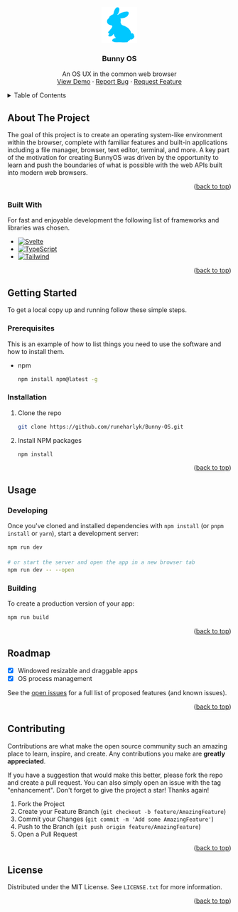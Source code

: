 <br />
<div align="center">
  <a href="https://github.com/runeharlyk/Bunny-OS">
    <img src="images/logo.png" alt="Logo" width="80" height="80">
  </a>

  <h3 align="center">Bunny OS</h3>

  <p align="center">
    An OS UX in the common web browser
    <br />
    <a href="https://BunnyOS.runeharlyk.dk">View Demo</a>
    ·
    <a href="https://github.com/runeharlyk/Bunny-OS/issues">Report Bug</a>
    ·
    <a href="https://github.com/runeharlyk/Bunny-OS/issues">Request Feature</a>
  </p>
</div>

<!-- TABLE OF CONTENTS -->
<details>
  <summary>Table of Contents</summary>
  <ol>
    <li>
      <a href="#about-the-project">About The Project</a>
      <ul>
        <li><a href="#built-with">Built With</a></li>
      </ul>
    </li>
    <li>
      <a href="#getting-started">Getting Started</a>
      <ul>
        <li><a href="#prerequisites">Prerequisites</a></li>
        <li><a href="#installation">Installation</a></li>
      </ul>
    </li>
    <li><a href="#usage">Usage</a></li>
    <li><a href="#roadmap">Roadmap</a></li>
    <li><a href="#contributing">Contributing</a></li>
    <li><a href="#license">License</a></li>
    <li><a href="#contact">Contact</a></li>
    <li><a href="#acknowledgments">Acknowledgments</a></li>
  </ol>
</details>

<!-- ABOUT THE PROJECT -->

## About The Project

<!--[![Bunny OS Screen Shot][product-screenshot]](https://BunnyOS.runeharlyk.dk)-->

The goal of this project is to create an operating system-like environment within the browser, complete with familiar features and built-in applications including a file manager, browser, text editor, terminal, and more.
A key part of the motivation for creating BunnyOS was driven by the opportunity to learn and push the boundaries of what is possible with the web APIs built into modern web browsers.

<p align="right">(<a href="#readme-top">back to top</a>)</p>

### Built With

For fast and enjoyable development the following list of frameworks and libraries was chosen.

- [![Svelte][Svelte.dev]][Svelte-url]
- [![TypeScript][TypeScript]][TypeScript-url]
- [![Tailwind][Tailwind]][Tailwind-url]

<p align="right">(<a href="#readme-top">back to top</a>)</p>

<!-- GETTING STARTED -->

## Getting Started

To get a local copy up and running follow these simple steps.

### Prerequisites

This is an example of how to list things you need to use the software and how to install them.

- npm
  ```sh
  npm install npm@latest -g
  ```

### Installation

1. Clone the repo
   ```sh
   git clone https://github.com/runeharlyk/Bunny-OS.git
   ```
1. Install NPM packages
   ```sh
   npm install
   ```

<p align="right">(<a href="#readme-top">back to top</a>)</p>

<!-- USAGE EXAMPLES -->

## Usage

### Developing

Once you've cloned and installed dependencies with `npm install` (or `pnpm install` or `yarn`), start a development server:

```bash
npm run dev

# or start the server and open the app in a new browser tab
npm run dev -- --open
```

### Building

To create a production version of your app:

```bash
npm run build
```

<p align="right">(<a href="#readme-top">back to top</a>)</p>

<!-- ROADMAP -->

## Roadmap

- [x] Windowed resizable and draggable apps
- [x] OS process management

See the [open issues](https://github.com/runeharlyk/Bunny-OS/issues) for a full list of proposed features (and known issues).

<p align="right">(<a href="#readme-top">back to top</a>)</p>

<!-- CONTRIBUTING -->

## Contributing

Contributions are what make the open source community such an amazing place to learn, inspire, and create. Any contributions you make are **greatly appreciated**.

If you have a suggestion that would make this better, please fork the repo and create a pull request. You can also simply open an issue with the tag "enhancement".
Don't forget to give the project a star! Thanks again!

1. Fork the Project
2. Create your Feature Branch (`git checkout -b feature/AmazingFeature`)
3. Commit your Changes (`git commit -m 'Add some AmazingFeature'`)
4. Push to the Branch (`git push origin feature/AmazingFeature`)
5. Open a Pull Request

<p align="right">(<a href="#readme-top">back to top</a>)</p>

<!-- LICENSE -->

## License

Distributed under the MIT License. See `LICENSE.txt` for more information.

<p align="right">(<a href="#readme-top">back to top</a>)</p>

[product-screenshot]: images/screenshot.png
[Svelte.dev]: https://img.shields.io/badge/Svelte-4A4A55?style=for-the-badge&logo=svelte&logoColor=FF3E00
[Svelte-url]: https://svelte.dev/
[Tailwind]: https://img.shields.io/badge/Tailwind_CSS-38B2AC?style=for-the-badge&logo=tailwind-css&logoColor=white
[Tailwind-url]: https://tailwindcss.com/
[TypeScript]: https://img.shields.io/badge/TypeScript-007ACC?style=for-the-badge&logo=typescript&logoColor=white
[TypeScript-url]: https://www.typescriptlang.org/
